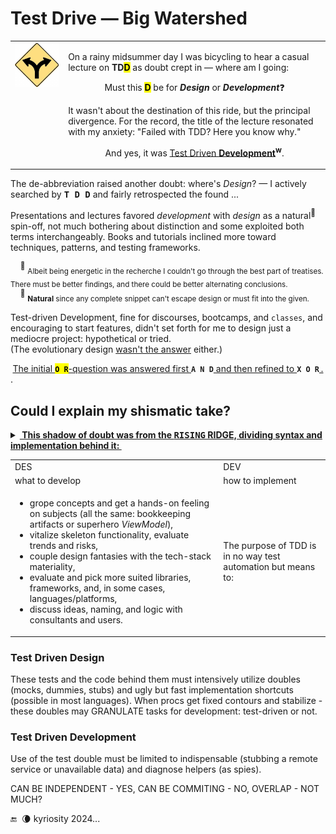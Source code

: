 # Test Drive &mdash; Big Watershed

<table><tr valign="top"><td>
<picture><img width="250px" alt="&nbsp;Y-fork: black on yellow" src="../../../../_rsc/_img/signs/road/Y-fork_yellow(cleanpng.com)_250px.png" title="&nbsp;Courtesy of www.cleanpng.com" /></picture>    
</td><td><p>On a rainy midsummer day I was bicycling to hear a casual lecture on <b>TD<mark>D</mark></b> as doubt crept in &mdash; where am I going:</p>
   <p align="center">Must this <mark><b>D</b></mark> be for <b><i>Design</i></b> or <b><i>Development</i></b>❓</p>
<p>It wasn't about the destination of this ride, but the principal divergence. 
For the record, the title of the lecture resonated with my anxiety:  "Failed with TDD? Here you know why."</p>
<p align="center"> And yes, it was <a href="https://en.wikipedia.org/wiki/Test-driven_development">Test Driven <b>Development</b></a><sup><b>w</b></sup>.</p>
</td></tr></table>

The de-abbreviation raised another doubt: where's _Design_? &mdash; I actively searched by <kbd>**T&thinsp;D&thinsp;D**</kbd> and fairly retrospected the found&nbsp;...

Presentations and lectures favored _development_ with _design_ as a natural<sup>🌵</sup> spin-off, not much bothering about distinction and some exploited both terms interchangeably. 
Books and tutorials inclined more toward techniques, patterns, and testing frameworks.

&nbsp;&nbsp;&nbsp;&nbsp;<sup>🙋</sup> <sub>Albeit being energetic in the recherche I couldn't go through the best part of treatises. There must be better findings, and there could be better alternating conclusions.</sub>\
&nbsp;&nbsp;&nbsp;&nbsp;<sup>🌵</sup> <sub>**Natural** since any complete snippet can't escape design or must fit into the given.</sub> 

Test-driven Development, fine for discourses, bootcamps, and `classes`, and encouraging to start features, didn't set forth for me to design just a mediocre project: hypothetical or tried.\
(The evolutionary design [wasn't the answer](../../../ArcDeco/README+/01.Rationale/README.md) either.)

<div align="center"><ins>The initial </ins><mark><b><code>O&thinsp;R</code></b></mark><ins>-question was answered first </ins><code><b>A&thinsp;N&thinsp;D</b></code><ins> and then refined to </ins><code><b>X&thinsp;O&thinsp;R</b></code><ins>&thinsp;.</ins></div>.

## Could I explain my shismatic take?

<details><summary><ins><b>&nbsp;This shadow of doubt was from the <samp>RISING</samp> RIDGE, dividing syntax and implementation behind it:&nbsp;</b></ins></summary>

<picture><img src="../../../../_rsc/_img/illus/TddWatershed.jpg" alt="&nbsp;&nbsp;...Drawing: Test watershed illustration as nature..." /></picture>

</details>

<table><tr><td>DES</td><td>DEV</td></tr><tr>
   <td>what to develop</td><td>how to implement</td>
</tr><tr><td>
   <ul>
      <li>grope concepts and get a hands-on feeling on subjects (all the same: bookkeeping artifacts or superhero <i>ViewModel</i>),</li>
      <li>vitalize skeleton functionality, evaluate trends and risks,</li>
      <li>couple design fantasies with the tech-stack materiality,</li>
      <li>evaluate and pick more suited libraries, frameworks, and, in some cases, languages/platforms,</li>
      <li>discuss ideas, naming, and logic with consultants and users.</li>
   </ul>
   </td>
   <td>The purpose of TDD is in no way test automation but means to:</td>
</tr></table>

### Test Driven Design

These tests and the code behind them must intensively utilize doubles (mocks, dummies, stubs) and ugly but fast implementation shortcuts (possible in most languages). When procs get fixed contours and stabilize - these doubles may GRANULATE tasks for development: test-driven or not.

### Test Driven Development

Use of the test double must be limited to indispensable (stubbing a remote service or unavailable data) and diagnose helpers (as spies).


CAN BE INDEPENDENT - YES, CAN BE COMMITING - NO, OVERLAP - NOT MUCH?

 🔚 &nbsp;🌘 kyriosity 2024...
